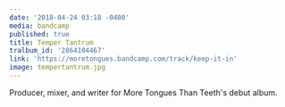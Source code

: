 ```yaml
---
date: '2018-04-24 03:18 -0400'
media: bandcamp
published: true
title: Temper Tantrum
tralbum_id: '2864104467'
link: 'https://moretongues.bandcamp.com/track/keep-it-in'
image: tempertantrum.jpg
---
```

Producer, mixer, and writer for More Tongues Than Teeth's debut album.
